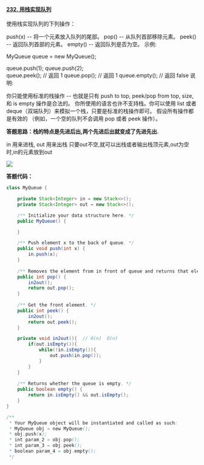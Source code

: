 #### [232. 用栈实现队列](https://leetcode-cn.com/problems/implement-queue-using-stacks/)

使用栈实现队列的下列操作：

push(x) -- 将一个元素放入队列的尾部。
pop() -- 从队列首部移除元素。
peek() -- 返回队列首部的元素。
empty() -- 返回队列是否为空。
示例:

MyQueue queue = new MyQueue();

queue.push(1);
queue.push(2);  
queue.peek();  // 返回 1
queue.pop();   // 返回 1
queue.empty(); // 返回 false
说明:

你只能使用标准的栈操作 -- 也就是只有 push to top, peek/pop from top, size, 和 is empty 操作是合法的。
你所使用的语言也许不支持栈。你可以使用 list 或者 deque（双端队列）来模拟一个栈，只要是标准的栈操作即可。
假设所有操作都是有效的 （例如，一个空的队列不会调用 pop 或者 peek 操作）。



**答题思路：栈的特点是先进后出,两个先进后出就变成了先进先出.**

in 用来进栈, out 用来出栈  只要out不空,就可以出栈或者输出栈顶元素,out为空时,in的元素放到out

![](https://pic.leetcode-cn.com/f4452eaf376161b1421d07a410301e020ff5673b75b6f0ea95c69b1ab7c211c6-0232.gif)





**答题代码：**

```java
class MyQueue {

    private Stack<Integer> in = new Stack<>();
    private Stack<Integer> out = new Stack<>();

    /** Initialize your data structure here. */
    public MyQueue() {

    }

    /** Push element x to the back of queue. */
    public void push(int x) {
        in.push(x);
    }
    
    /** Removes the element from in front of queue and returns that element. */
    public int pop() {
        in2out();
        return out.pop();
    }
    
    /** Get the front element. */
    public int peek() {
        in2out();
        return out.peek();
    }

    private void in2out(){  // O(n)  O(n)
        if(out.isEmpty()){
            while(!in.isEmpty()){
                out.push(in.pop());
            }
        }
    }
    
    /** Returns whether the queue is empty. */
    public boolean empty() {
        return in.isEmpty() && out.isEmpty();
    }
}

/**
 * Your MyQueue object will be instantiated and called as such:
 * MyQueue obj = new MyQueue();
 * obj.push(x);
 * int param_2 = obj.pop();
 * int param_3 = obj.peek();
 * boolean param_4 = obj.empty();
 */
```

